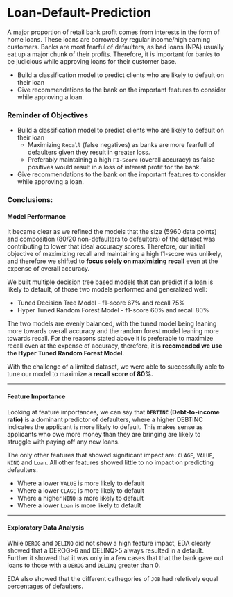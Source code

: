# Loan-Default-Prediction
A major proportion of retail bank profit comes from interests in the form of home loans. These loans are borrowed by regular income/high earning customers. Banks are most fearful of defaulters, as bad loans (NPA) usually eat up a major chunk of their profits. Therefore, it is important for banks to be judicious while approving loans for their customer base.

* Build a classification model to predict clients who are likely to default on their loan
* Give recommendations to the bank on the important features to consider while approving a loan. 


### **Reminder of Objectives**

* Build a classification model to predict clients who are likely to default on their loan
    * Maximizing `Recall` (false negatives) as banks are more fearfull of defaulters given they result in greater loss. 
    * Preferably maintaining a high `F1-Score` (overall accuracy) as false positives would result in a loss of interest profit for the bank. 
* Give recommendations to the bank on the important features to consider while approving a loan. 

### **Conclusions:**
#### **Model Performance**
It became clear as we refined the models that the size (5960 data points) and composition (80/20 non-defaulters to defaulters) of the dataset was contributing to lower that ideal accuracy scores. Therefore, our initial objective of maximizing recall and maintaining a high f1-score was unlikely, and therefore we shifted to **focus solely on maximizing recall** even at the expense of overall accuracy. 

We built multiple decision tree based models that can predict if a loan is likely to default, of those two models performed and generalized well:
* Tuned Decision Tree Model - f1-score 67% and recall 75%
* Hyper Tuned Random Forest Model - f1-score 60% and recall 80%

The two models are evenly balanced, with the tuned model being leaning more towards overall accuracy and the random forest model leaning more towards recall. For the reasons stated above it is preferable to maximize recall even at the expense of accuracy, therefore, it is **recomended we use the Hyper Tuned Random Forest Model**.

With the challenge of a limited dataset, we were able to successfully able to tune our model to maximize a **recall score of 80%.**

--------------------------------
#### **Feature Importance**

Looking at feature importances, we can say that **`DEBTINC` (Debt-to-income ratio)** is a dominant predictor of defaulters, where a higher DEBTINC indicates the applicant is more likely to default. This makes sense as applicants who owe more money than they are bringing are likely to struggle with paying off any new loans.

The only other features that showed significant impact are: `CLAGE`, `VALUE`, `NINQ` and `Loan`. All other features showed little to no impact on predicting defaulters.
* Where a lower `VALUE` is more likely to default
* Where a lower `CLAGE` is more likely to default
* Where a higher `NINQ` is more likely to default
* Where a lower `Loan` is more likely to default
--------------------------------
#### **Exploratory Data Analysis**

While `DEROG` and `DELINQ` did not show a high feature impact, EDA clearly showed that a DEROG>6 and DELINQ>5 always resulted in a default. Further it showed that it was only in a few cases that that the bank gave out loans to those with a `DEROG` and `DELINQ` greater than 0.

EDA also showed that the different cathegories of `JOB` had reletively equal percentages of defaulters.
